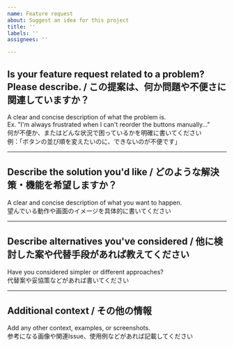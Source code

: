 ```yaml
---
name: Feature request
about: Suggest an idea for this project
title: ''
labels: ''
assignees: ''

---
```


## Is your feature request related to a problem? Please describe.  / この提案は、何か問題や不便さに関連していますか？

A clear and concise description of what the problem is.  
Ex. "I'm always frustrated when I can't reorder the buttons manually..."  
何が不便か、またはどんな状況で困っているかを明確に書いてください  
例：「ボタンの並び順を変えたいのに、できないのが不便です」

---

## Describe the solution you'd like  / どのような解決策・機能を希望しますか？

A clear and concise description of what you want to happen.  
望んでいる動作や画面のイメージを具体的に書いてください

---

## Describe alternatives you've considered  / 他に検討した案や代替手段があれば教えてください

Have you considered simpler or different approaches?  
代替案や妥協策などがあれば書いてください

---

## Additional context  / その他の情報

Add any other context, examples, or screenshots.  
参考になる画像や関連Issue、使用例などがあれば記載してください
